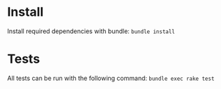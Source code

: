 # Install
Install required dependencies with bundle: `bundle install`

# Tests
All tests can be run with the following command: `bundle exec rake test`
